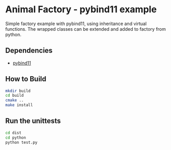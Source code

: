 # Animal Factory - pybind11 example

Simple factory example with pybind11, using inheritance and virtual functions.
The wrapped classes can be extended and added to factory from python.

## Dependencies ##
+ [pybind11](https://github.com/pybind/pybind11)

## How to Build ##
```bash
mkdir build
cd build
cmake ..
make install
```

## Run the unittests ##
```bash
cd dist
cd python
python test.py
```
